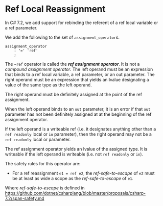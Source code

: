 # Ref Local Reassignment

In C# 7.2, we add support for rebinding the referent of a ref local variable or a ref parameter.

We add the following to the set of `assignment_operator`s.

``` antlr
assignment_operator
    : '=' 'ref'
    ;
```

The `=ref` operator is called the ***ref assignment operator***. It is not a *compound assignment operator*. The left operand must be an expression that binds to a ref local variable, a ref parameter, or an out parameter. The right operand must be an expression that yields an lvalue designating a value of the same type as the left operand.

The right operand must be definitely assigned at the point of the ref assignment.

When the left operand binds to an `out` parameter, it is an error if that `out` parameter has not been definitely assigned at at the beginning of the ref assignment operator.

If the left operand is a writeable ref (i.e. it designates anything other than a `ref readonly` local or  `in` parameter), then the right operand may not be a `ref readonly` local or parameter.

The ref assignment operator yields an lvalue of the assigned type. It is writeable if the left operand is writeable (i.e. not `ref readonly` or `in`).

The safety rules for this operator are:

- For a ref reassignment `e1 = ref e2`, the *ref-safe-to-escape* of `e2` must be at least as wide a scope as the *ref-safe-to-escape* of `e1`.

Where *ref-safe-to-escape* is defined in https://github.com/dotnet/csharplang/blob/master/proposals/csharp-7.2/span-safety.md

